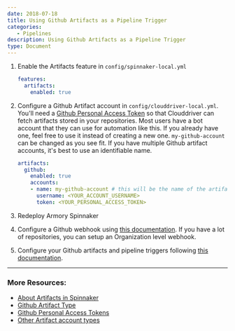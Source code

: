 ```yaml
---
date: 2018-07-18
title: Using Github Artifacts as a Pipeline Trigger
categories:
   - Pipelines
description: Using Github Artifacts as a Pipeline Trigger
type: Document
---
```


1. Enable the Artifacts feature in `config/spinnaker-local.yml`

    ```yaml
    features:
      artifacts:
        enabled: true
    ```
2. Configure a Github Artifact account in `config/clouddriver-local.yml`. You'll need a [Github Personal Access Token](https://blog.github.com/2013-05-16-personal-api-tokens/) so that Clouddriver can fetch artifacts stored in your repositories. Most users have a bot account that they can use for automation like this. If you already have one, feel free to use it instead of creating a new one. `my-github-account` can be changed as you see fit. If you have multiple Github artifact accounts, it's best to use an identifiable name.
    ```yaml
    artifacts:
      github:
        enabled: true
        accounts:
        - name: my-github-account # this will be the name of the artifact account within Spinnaker
          username: <YOUR_ACCOUNT_USERNAME>
          token: <YOUR_PERSONAL_ACCESS_TOKEN>
    ```

3. Redeploy Armory Spinnaker

4. Configure a Github webhook using [this documentation](https://www.spinnaker.io/setup/triggers/github/). If you have a lot of repositories, you can setup an Organization level webhook.

5. Configure your Github artifacts and pipeline triggers following [this documentation](https://www.spinnaker.io/guides/user/pipeline/triggers/github/#using-github-artifacts-in-pipelines).

***

### More Resources: 
- [About Artifacts in Spinnaker](https://www.spinnaker.io/reference/artifacts/)
- [Github Artifact Type](https://www.spinnaker.io/reference/artifacts/types/github-file/)
- [Github Personal Access Tokens](https://blog.github.com/2013-05-16-personal-api-tokens/)
- [Other Artifact account types](https://docs.armory.io/install-guide/adding_accounts/#adding-artifact-accounts)